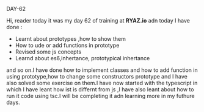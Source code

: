 DAY-62


Hi, reader today it was my day 62 of training at **RYAZ.io** adn today I have done :


* Learnt about prototypes ,how to show them
* How to ude or add functions in prototype
* Revised some js concepts
* Learnd about es6,inhertance, prototypical inhertance

and so on.I have done how to implement classes and how to add function in using prototype,how to change some constructors prototype and I have also solved some exercise on them.I have now  started with the typescript in which I have leant how ist is differnt from js ,I have also leant about how to run it code using tsc.I will be completing it adn learning more in my futhure days.